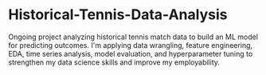 # Historical-Tennis-Data-Analysis
Ongoing project analyzing historical tennis match data to build an ML model for predicting outcomes. I'm applying data wrangling, feature engineering, EDA, time series analysis, model evaluation, and hyperparameter tuning to strengthen my data science skills and improve my employability.
